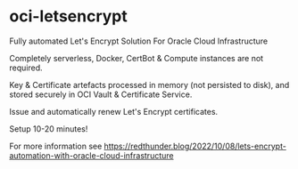 # oci-letsencrypt
Fully automated Let's Encrypt Solution For Oracle Cloud Infrastructure

Completely serverless, Docker, CertBot & Compute instances are not required.

Key & Certificate artefacts processed in memory (not persisted to disk), and stored securely in OCI Vault & Certificate Service.

Issue and automatically renew Let's Encrypt certificates. 

Setup 10-20 minutes!

For more information see https://redthunder.blog/2022/10/08/lets-encrypt-automation-with-oracle-cloud-infrastructure

